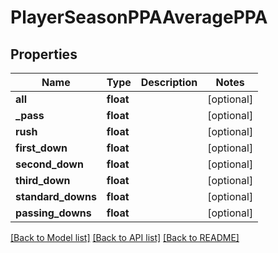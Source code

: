 # PlayerSeasonPPAAveragePPA

## Properties
Name | Type | Description | Notes
------------ | ------------- | ------------- | -------------
**all** | **float** |  | [optional] 
**_pass** | **float** |  | [optional] 
**rush** | **float** |  | [optional] 
**first_down** | **float** |  | [optional] 
**second_down** | **float** |  | [optional] 
**third_down** | **float** |  | [optional] 
**standard_downs** | **float** |  | [optional] 
**passing_downs** | **float** |  | [optional] 

[[Back to Model list]](../README.md#documentation-for-models) [[Back to API list]](../README.md#documentation-for-api-endpoints) [[Back to README]](../README.md)


